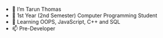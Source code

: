 - 👀 I’m Tarun Thomas
- 🌱 1st Year (2nd Semester) Computer Programming Student 
- 🥅 Learning OOPS, JavaScript, C++ and SQL
- 📫 Pre-Developer 

<!---
TarunThomas03/TarunThomas03 is a ✨ special ✨ repository because its `README.md` (this file) appears on your GitHub profile.
You can click the Preview link to take a look at your changes.
--->
